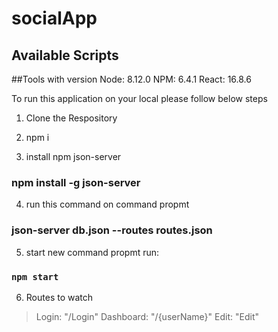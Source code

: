 # socialApp
## Available Scripts

##Tools with version
Node: 8.12.0
NPM: 6.4.1
React: 16.8.6

To run this application on your local please follow below steps

1. Clone the Respository

2. npm i

3. install npm json-server
### npm install -g json-server

4. run this command on command propmt
### json-server db.json --routes routes.json

5. start new command propmt run:
### `npm start`


6. Routes to watch
> Login: "/Login"
> Dashboard: "/{userName}"
> Edit: "Edit"

